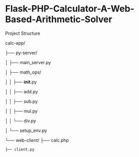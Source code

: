 # Flask-PHP-Calculator-A-Web-Based-Arithmetic-Solver

Project Structure

calc-app/

├── py-server/

│   ├── main_server.py

│   ├── math_ops/

│   │   ├── __init__.py

│   │   ├── add.py

│   │   ├── sub.py

│   │   ├── mul.py

│   │   └── div.py

│   └── setup_env.py

└── web-client/
    ├── calc.php
    
    ├── client.py
